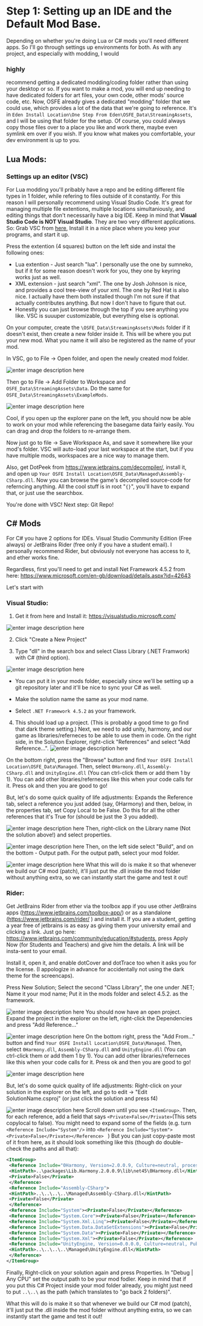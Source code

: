 # Step 1: Setting up an IDE and the Default Mod Base.

Depending on whether you're doing Lua or C# mods you'll need different apps. So I'll go through settings up environments for both. As with any project, and especially with modding, I would

### highly

recommend getting a dedicated modding/coding folder rather than using your desktop or so. If you want to make a mod, you will end up needing to have dedicated folders for art files, your own code, other mods' source code, etc. Now, OSFE already gives a dedicated "modding" folder that we could use, which provides a lot of the data that we're going to reference.
It's in `Eden Install Location\One Step From Eden\OSFE_Data\StreamingAssets`, and I will be using that folder for the setup. 
Of course, you could always copy those files over to a place you like and work there, maybe even symlink em over if you wish. If you know what makes you comfortable, your dev environment is up to you.

## Lua Mods:   

### Settings up an editor (VSC)
For Lua modding you'll pribably have a repo and be editing different file types in 1 folder, while refering to files outside of it constantly. For this reason I will personally recommend using Visual Studio Code. It's great for managing multiple file extentions, multiple locations simultaniously, and editing things that don't necessarily have a big IDE.
Keep in mind that **Visual Studio Code is NOT Visual Studio**. They are two very different applications. So:
Grab VSC from [here](https://code.visualstudio.com/), Install it in a nice place where you keep your programs, and start it up.

Press the extention (4 squares) button on the left side and instal the following ones:
* Lua extention - Just search "lua". I personally use the one by sumneko, but if it for some reason doesn't work for you, they one by keyring works just as well. 
* XML extension - just search "xml". The one by Josh Johnson is nice, and provides a cool tree-view of your xml. The one by Red Hat is also nice. I actually have them both installed though I'm not sure if that actually contributes anything. But now I don't have to figure that out.
* Honestly you can just browse through the top if you see anything you like. VSC is suuuper customizable, but everything else is optional.

On your computer, create the `\OSFE_Data\StreamingAssets\Mods`  folder if it doesn't exist, then create a new folder inside it. This will be where you put your new mod. What you name it will also be registered as the name of your mod.

In VSC, go to File -> Open folder, and open the newly created mod folder.

![enter image description here](https://i.imgur.com/pQ4J2bs.png)

Then go to File -> Add Folder to Workspace and `OSFE_Data\StreamingAssets\Data`. Do the same for `OSFE_Data\StreamingAssets\ExampleMods`.

![enter image description here](https://i.imgur.com/kf5MhTT.png)

Cool, if you open up the explorer pane on the left, you should now be able to work on your mod while referencing the basegame data fairly easily. You can drag and drop the folders to re-arrange them. 

Now just go to file -> Save Workspace As, and save it somewhere like your mod's folder. VSC will auto-load your last workspace at the start, but if you have multiple mods, workspaces are a nice way to manage them.

Also, get DotPeek from https://www.jetbrains.com/decompiler/, install it, and open up
`Your OSFE Install Location\OSFE_Data\Managed\Assembly-CSharp.dll`. Now you can browse the game's decompiled source-code for referncing anything. All the cool stuff is in root "`{}`", you'll have to expand that, or just use the searchbox.

You're done with VSC! Next step: Git Repo!
 
## C# Mods
For C# you have 2 options for IDEs.
Visual Studio Community Edition (Free always) or JetBrains Rider (free only if you have a student email). I personally recommend Rider, but obviously not everyone has access to it, and ether works fine.

Regardless, first you'll need to get and install Net Framework 4.5.2 from here:
https://www.microsoft.com/en-gb/download/details.aspx?id=42643

Let's start with
### Visual Studio:
1. Get it from here and Install it: 
https://visualstudio.microsoft.com/

![enter image description here](https://i.imgur.com/XYyirar.png)

2. Click "Create a New Project"

3. Type "dll" in the search box and select Class Library (.NET Framwork) with C# (third option).

![enter image description here](https://i.imgur.com/ueH3phR.png)
* You can put it in your mods folder, especially since we'll be setting up a git repository later and it'll be nice to sync your C# as well.

* Make the solution name the same as your mod name.

* Select `.NET Framework 4.5.2` as your framework.

4. This should load up a project. (This is probably a good time to go find that dark theme setting.) Next, we need to add unity, harmony, and our game as libraries/referneces to be able to use them in code. On the right side, in the Solution Explorer, right-click "References" and select "Add Reference...".
 ![enter image description here](https://i.imgur.com/YZEqPwN.png)
 
 On the bottom right, press the "Browse" button and find `Your OSFE Install Location\OSFE_Data\Managed`. Then, select `0Harmony.dll`, `Assembly-CSharp.dll` and `UnityEngine.dll`  (You can ctrl-click them or add them 1 by 1). You can add other libraries/referneces like this when your code calls for it. Press ok and then you are good to go! 

But, let's do some quick quality of life adjustments:
Expands the Reference tab, select a reference you just added (say, 0Harmony) and then, below, in the properties tab, set Copy Local to be False. Do this for all the other references that it's True for (should be just the 3 you added).

![enter image description here](https://i.imgur.com/cXxvb2V.png)
Then, right-click on the Library name (Not the solution above!) and select properties.
 
![enter image description here](https://i.imgur.com/1UkBw8C.png)
Then, on the left side select "Build", and on the bottom - Output path. For the output path, select your mod folder.

![enter image description here](https://i.imgur.com/54VyEHA.png)
What this will do is make it so that whenever we build our C# mod (patch), it'll just put the .dll inside the mod folder without anything extra, so we can instantly start the game and test it out!


### Rider:

Get JetBrains Rider from ether via the toolbox app if you use other JetBrains apps (https://www.jetbrains.com/toolbox-app/) or as a standalone (https://www.jetbrains.com/rider/ ) and install it. If you are a student, getting a year free of jetbrains is as easy as giving them your university email and clicking a link. Just go here: https://www.jetbrains.com/community/education/#students, press Apply Now (for Students and Teachers) and give him the details. A link will be insta-sent to your email.

Install it, open it, and enable dotCover and dotTrace too when it asks you for the license. (I appologize in advance for accidentally not using the dark theme for the screencaps).

Press New Solution; Select the second "Class Library", the one under .NET; Name it your mod name; Put it in the mods folder and select 4.5.2. as the framework.

![enter image description here](https://i.imgur.com/cx45Ejq.png)
You should now have an open project. Expand the project in the explorer on the left, right-click the Dependencies and press "Add Reference..."

![enter image description here](https://i.imgur.com/Hl5NFKi.png)
On the bottom right, press the "Add From..." button and find `Your OSFE Install Location\OSFE_Data\Managed`. Then, select `0Harmony.dll`, `Assembly-CSharp.dll` and `UnityEngine.dll`  (You can ctrl-click them or add them 1 by 1). You can add other libraries/referneces like this when your code calls for it. Press ok and then you are good to go!
 
![enter image description here](https://i.imgur.com/tTIc9ua.png)

But, let's do some quick quality of life adjustments:
Right-click on your solution in the explorer on the left, and go to edit -> "Edit SolutionName.csproj" (or just click the solution and press f4)

![enter image description here](https://i.imgur.com/LjX42hE.png)
Scroll down until you see `<ItemGroup>`. 
Then, for each reference, add a field that says `<Private>False</Private>`(This sets copylocal to false).
You might need to expand some of the fields (e.g. turn  `<Reference Include="System"/>` into `<Reference Include="System"><Private>False</Private></Reference> ` )
But you can just copy-paste most of it from here, as it should look something like this (though do double-check the paths and all that):

```xml
<ItemGroup>  
 <Reference Include="0Harmony, Version=2.0.0.9, Culture=neutral, processorArchitecture=MSIL">  
 <HintPath>..\packages\Lib.Harmony.2.0.0.9\lib\net45\0Harmony.dll</HintPath>  
 <Private>False</Private>  
 </Reference>  
 <Reference Include="Assembly-CSharp">  
 <HintPath>..\..\..\..\Managed\Assembly-CSharp.dll</HintPath>  
 <Private>False</Private>  
 </Reference>  
 <Reference Include="System"><Private>False</Private></Reference>  
 <Reference Include="System.Core"><Private>False</Private></Reference>  
 <Reference Include="System.Xml.Linq"><Private>False</Private></Reference>  
 <Reference Include="System.Data.DataSetExtensions"><Private>False</Private></Reference>  
 <Reference Include="System.Data"><Private>False</Private></Reference>  
 <Reference Include="System.Xml"><Private>False</Private></Reference>  
 <Reference Include="UnityEngine, Version=0.0.0.0, Culture=neutral, PublicKeyToken=null">  
 <HintPath>..\..\..\..\Managed\UnityEngine.dll</HintPath>  
 </Reference>   
</ItemGroup>
```

Finally, Right-click on your solution again and press Properties. In "Debug | Any CPU" set the output path to be your mod fodler. Keep in mind that if you put this C# Project inside your mod folder already, you might just need to put  `..\..\` as the path (which translates to "go back 2 folders)".

What this will do is make it so that whenever we build our C# mod (patch), it'll just put the .dll inside the mod folder without anything extra, so we can instantly start the game and test it out!
